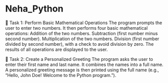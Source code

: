 # Neha_Python
🔹 Task 1: Perform Basic Mathematical Operations
The program prompts the user to enter two numbers.
It then performs four basic mathematical operations:
Addition of the two numbers.
Subtraction (first number minus second number).
Multiplication of the two numbers.
Division (first number divided by second number), with a check to avoid division by zero.
The results of all operations are displayed to the user.

🔹 Task 2: Create a Personalized Greeting
The program asks the user to enter their first name and last name.
It combines the names into a full name.
A personalized greeting message is then printed using the full name (e.g., “Hello, John Doe! Welcome to the Python program.”).
